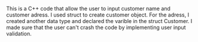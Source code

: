 This is a C++ code that allow the user to input customer name and customer adress. I used struct to create customer object. For the adress, I created another data type and declared the varible in the struct Customer. I made sure that the user can't crash the code by implementing user input validation. 
